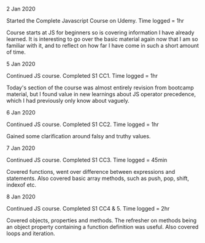 2 Jan 2020

Started the Complete Javascript Course on Udemy. Time logged = 1hr

Course starts at JS for beginners so is covering information I have already learned. It is interesting to go over the basic material again now that I am so familiar with it, and to reflect on how far I have come in such a short amount of time. 


5 Jan 2020

Continued JS course. Completed S1 CC1. Time logged = 1hr

Today's section of the course was almost entirely revision from bootcamp material, but I found value in new learnings about JS operator precedence, which I had previously only know about vaguely. 


6 Jan 2020

Continued JS course. Completed S1 CC2. Time logged = 1hr

Gained some clarification around falsy and truthy values. 


7 Jan 2020

Continued JS course. Completed S1 CC3. Time logged = 45min 

Covered functions, went over difference between expressions and statements. Also covered basic array methods, such as push, pop, shift, indexof etc. 

8 Jan 2020

Continued JS course. Completed S1 CC4 & 5. Time logged = 2hr

Covered objects, properties and methods. The refresher on methods being an object property containing a function definition was useful.  Also covered loops and iteration. 
